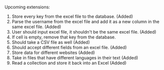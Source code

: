 Upcoming extensions:
1. Store every key from the excel file to the database. (Added)
2. Parse the username from the excel file and add it as a new column in the same excel file. (Added) 
3. User should input excel file, it shouldn't be the same excel file. (Added)
4. If cell is empty, remove that key from the database. 
5. Should take a CSV file as well (Added)
6. Should accept different fields from an excel file. (Added)
7. Store data for different websites (Added)
8. Take in files that have different languages in their text (Added)
9. Read a collection and store it back into an Excel (Added)
